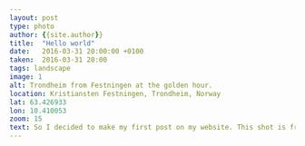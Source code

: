 ```yaml
---
layout: post
type: photo
author: {{site.author}}
title:  "Hello world"
date:   2016-03-31 20:00:00 +0100
taken:  2016-03-31 20:00
tags: landscape
image: 1
alt: Trondheim from Festningen at the golden hour.
location: Kristiansten Festningen, Trondheim, Norway
lat: 63.426933
lon: 10.410053
zoom: 15
text: So I decided to make my first post on my website. This shot is from the Kristansten Fortress in Trondheim. The view is just amazing! You can get a nice shot almost any time of the year. Visit this place, if you are in Trondheim!
---
```

